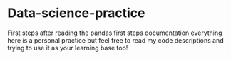 # Data-science-practice
First steps after reading the pandas first steps documentation everything here is a personal practice but feel free to read my code descriptions and trying to use it as your learning base too!
